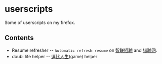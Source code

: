 # userscripts
Some of userscripts on my firefox.

Contents
--------
 * Resume refresher -- `Automatic refresh resume` on [智联招聘](http://www.zhaopin.com) and [猎聘网](http://www.liepin.com).
 * doubi life helper -- [逗比人生](http://www.msgjug.com/p_life/page.html#)(game) helper